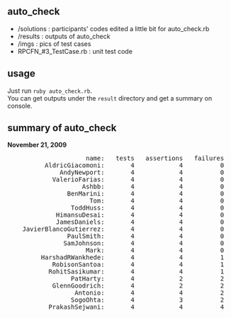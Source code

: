 auto_check
----------

- /solutions : participants' codes edited a little bit for auto_check.rb
- /results   : outputs of auto_check
- /imgs      : pics of test cases
- RPCFN_#3_TestCase.rb : unit test code

usage
-----
Just run `ruby auto_check.rb`.   
You can get outputs under the `result` directory and get a summary on console.


summary of auto_check
---------------------

**November 21, 2009**

<pre>
                     name:   tests   assertions   failures   errors   skips
          AldricGiacomoni:       4            4          0        0       0
              AndyNewport:       4            4          0        0       0
            ValerioFarias:       4            4          0        0       0
                    Ashbb:       4            4          0        0       0
                BenMarini:       4            4          0        0       0
                      Tom:       4            4          0        0       0
                 ToddHuss:       4            4          0        0       0
             HimansuDesai:       4            4          0        0       0
             JamesDaniels:       4            4          0        0       0
    JavierBlancoGutierrez:       4            4          0        0       0
                PaulSmith:       4            4          0        0       0
               SamJohnson:       4            4          0        0       0
                     Mark:       4            4          0        0       0
         HarshadRWankhede:       4            4          1        0       0
            RobisonSantoa:       4            4          1        0       0
           RohitSasikumar:       4            4          1        0       0
                 PatHarty:       4            2          2        2       0
            GlennGoodrich:       4            2          2        2       0
                  Antonio:       4            4          2        0       0
                 SogoOhta:       4            3          2        1       0
           PrakashSejwani:       4            4          4        0       0
</pre>
